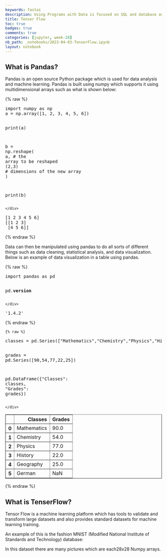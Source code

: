 ```yaml
---
keywords: fastai
description: Using Programs with Data is focused on SQL and database actions.  Part A focuses on SQLAlchemy and an OOP programming style.
title: Tenser Flow
toc: true 
badges: true
comments: true
categories: [jupyter, week-28]
nb_path: _notebooks/2023-04-03-TenserFlow.ipynb
layout: notebook
---
```


<!--
#################################################
### THIS FILE WAS AUTOGENERATED! DO NOT EDIT! ###
#################################################
# file to edit: _notebooks/2023-04-03-TenserFlow.ipynb
-->

<div class="container" id="notebook-container">
        
<div class="cell border-box-sizing text_cell rendered"><div class="inner_cell">
<div class="text_cell_render border-box-sizing rendered_html">
<h2 id="What-is-Pandas?">What is Pandas?<a class="anchor-link" href="#What-is-Pandas?"> </a></h2><p>Pandas is an open source Python package which is used for data analysis and machine learning. Pandas is built using numpy which supports it using multidimensional arrays such as what is shown below:</p>

</div>
</div>
</div>
    {% raw %}
    
<div class="cell border-box-sizing code_cell rendered">
<div class="input">

<div class="inner_cell">
    <div class="input_area">
<div class=" highlight hl-ipython3"><pre><span></span><span class="kn">import</span> <span class="nn">numpy</span> <span class="k">as</span> <span class="nn">np</span>
<span class="n">a</span> <span class="o">=</span> <span class="n">np</span><span class="o">.</span><span class="n">array</span><span class="p">([</span><span class="mi">1</span><span class="p">,</span> <span class="mi">2</span><span class="p">,</span> <span class="mi">3</span><span class="p">,</span> <span class="mi">4</span><span class="p">,</span> <span class="mi">5</span><span class="p">,</span> <span class="mi">6</span><span class="p">])</span>

<span class="nb">print</span><span class="p">(</span><span class="n">a</span><span class="p">)</span>

<span class="n">b</span> <span class="o">=</span> <span class="n">np</span><span class="o">.</span><span class="n">reshape</span><span class="p">(</span>
               <span class="n">a</span><span class="p">,</span>     <span class="c1"># the array to be reshaped</span>
               <span class="p">(</span><span class="mi">2</span><span class="p">,</span><span class="mi">3</span><span class="p">)</span>  <span class="c1"># dimensions of the new array</span>
              <span class="p">)</span>

<span class="nb">print</span><span class="p">(</span><span class="n">b</span><span class="p">)</span> 
</pre></div>

    </div>
</div>
</div>

<div class="output_wrapper">
<div class="output">

<div class="output_area">

<div class="output_subarea output_stream output_stdout output_text">
<pre>[1 2 3 4 5 6]
[[1 2 3]
 [4 5 6]]
</pre>
</div>
</div>

</div>
</div>

</div>
    {% endraw %}

<div class="cell border-box-sizing text_cell rendered"><div class="inner_cell">
<div class="text_cell_render border-box-sizing rendered_html">
<p>Data can then be manipulated using pandas to do all sorts of different things such as data cleaning, statistical analysis, and data visualization. Below is an example of data visualization in a table using pandas.</p>

</div>
</div>
</div>
    {% raw %}
    
<div class="cell border-box-sizing code_cell rendered">
<div class="input">

<div class="inner_cell">
    <div class="input_area">
<div class=" highlight hl-ipython3"><pre><span></span><span class="kn">import</span> <span class="nn">pandas</span> <span class="k">as</span> <span class="nn">pd</span>

<span class="n">pd</span><span class="o">.</span><span class="n">__version__</span>
</pre></div>

    </div>
</div>
</div>

<div class="output_wrapper">
<div class="output">

<div class="output_area">



<div class="output_text output_subarea output_execute_result">
<pre>&#39;1.4.2&#39;</pre>
</div>

</div>

</div>
</div>

</div>
    {% endraw %}

    {% raw %}
    
<div class="cell border-box-sizing code_cell rendered">
<div class="input">

<div class="inner_cell">
    <div class="input_area">
<div class=" highlight hl-ipython3"><pre><span></span><span class="n">classes</span> <span class="o">=</span> <span class="n">pd</span><span class="o">.</span><span class="n">Series</span><span class="p">([</span><span class="s2">&quot;Mathematics&quot;</span><span class="p">,</span><span class="s2">&quot;Chemistry&quot;</span><span class="p">,</span><span class="s2">&quot;Physics&quot;</span><span class="p">,</span><span class="s2">&quot;History&quot;</span><span class="p">,</span><span class="s2">&quot;Geography&quot;</span><span class="p">,</span><span class="s2">&quot;German&quot;</span><span class="p">])</span>

<span class="n">grades</span>  <span class="o">=</span> <span class="n">pd</span><span class="o">.</span><span class="n">Series</span><span class="p">([</span><span class="mi">90</span><span class="p">,</span><span class="mi">54</span><span class="p">,</span><span class="mi">77</span><span class="p">,</span><span class="mi">22</span><span class="p">,</span><span class="mi">25</span><span class="p">])</span>


<span class="n">pd</span><span class="o">.</span><span class="n">DataFrame</span><span class="p">({</span><span class="s2">&quot;Classes&quot;</span><span class="p">:</span> <span class="n">classes</span><span class="p">,</span> <span class="s2">&quot;Grades&quot;</span><span class="p">:</span> <span class="n">grades</span><span class="p">})</span>
</pre></div>

    </div>
</div>
</div>

<div class="output_wrapper">
<div class="output">

<div class="output_area">


<div class="output_html rendered_html output_subarea output_execute_result">
<div>
<style scoped>
    .dataframe tbody tr th:only-of-type {
        vertical-align: middle;
    }

    .dataframe tbody tr th {
        vertical-align: top;
    }

    .dataframe thead th {
        text-align: right;
    }
</style>
<table border="1" class="dataframe">
  <thead>
    <tr style="text-align: right;">
      <th></th>
      <th>Classes</th>
      <th>Grades</th>
    </tr>
  </thead>
  <tbody>
    <tr>
      <th>0</th>
      <td>Mathematics</td>
      <td>90.0</td>
    </tr>
    <tr>
      <th>1</th>
      <td>Chemistry</td>
      <td>54.0</td>
    </tr>
    <tr>
      <th>2</th>
      <td>Physics</td>
      <td>77.0</td>
    </tr>
    <tr>
      <th>3</th>
      <td>History</td>
      <td>22.0</td>
    </tr>
    <tr>
      <th>4</th>
      <td>Geography</td>
      <td>25.0</td>
    </tr>
    <tr>
      <th>5</th>
      <td>German</td>
      <td>NaN</td>
    </tr>
  </tbody>
</table>
</div>
</div>

</div>

</div>
</div>

</div>
    {% endraw %}

<div class="cell border-box-sizing text_cell rendered"><div class="inner_cell">
<div class="text_cell_render border-box-sizing rendered_html">
<h2 id="What-is-TenserFlow?">What is TenserFlow?<a class="anchor-link" href="#What-is-TenserFlow?"> </a></h2><p>Tensor Flow is a machine learning platform which has tools to validate and transform large datasets and also provides standard datasets for machine learning training.</p>
<p>An example of this is the fashion MNIST (Modified National Institute of Standards and Technology) database:</p>
<p>In this dataset there are many pictures which are each28x28 Numpy arrays.</p>

</div>
</div>
</div>
</div>
 

